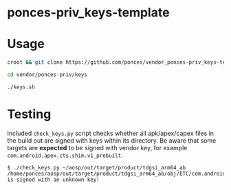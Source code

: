 # ponces-priv_keys-template

# Usage

```bash
croot && git clone https://github.com/ponces/vendor_ponces-priv_keys-template vendor/ponces-priv/keys
```

```bash
cd vendor/ponces-priv/keys
```

```
./keys.sh
```

# Testing

Included `check_keys.py` script checks whether all apk/apex/capex files in the build out are signed with keys within its directory. Be aware that some targets are **expected** to be signed with vendor key, for example `com.android.apex.cts.shim.v1_prebuilt`.

```
$ ./check_keys.py ~/aosp/out/target/product/tdgsi_arm64_ab
/home/ponces/aosp/out/target/product/tdgsi_arm64_ab/obj/ETC/com.android.apex.cts.shim.v1_prebuilt_intermediates/com.android.apex.cts.shim.apex is signed with an unknown key!
```
